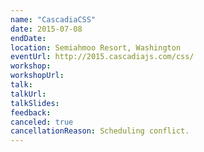 ```yaml
---
name: "CascadiaCSS"
date: 2015-07-08
endDate:
location: Semiahmoo Resort, Washington
eventUrl: http://2015.cascadiajs.com/css/
workshop:
workshopUrl:
talk:
talkUrl:
talkSlides:
feedback:
canceled: true
cancellationReason: Scheduling conflict.
---
```

